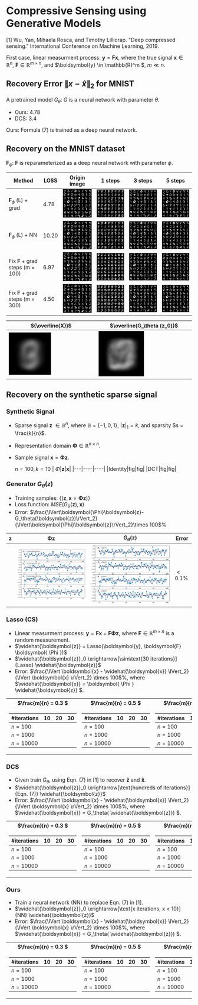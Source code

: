 # Compressive Sensing using Generative Models
 
 [1] Wu, Yan, Mihaela Rosca, and Timothy Lillicrap. "Deep compressed sensing." International Conference on Machine Learning, 2019.
 
 First case, linear measurment process: $\boldsymbol{y} = \boldsymbol{F} \boldsymbol{x}$, where the true signal $\boldsymbol{x} \in \mathbb{R}^n$, $\boldsymbol{F} \in \mathbb{R}^{m \times n}$, and $\boldsymbol{y} \in \mathbb{R}^m $, $m \ll n$.

## Recovery Error $\lVert x-\hat{x}\rVert_2$ for MNIST

A pretrained model $G_\theta$: $G$ is a neural network with parameter $\theta$.

- Ours: 4.78
- DCS: 3.4

Ours: Formula (7) is trained as a deep neural network.

## Recovery on the MNIST dataset

 $\boldsymbol{F}_\phi$: $\boldsymbol{F}$ is reparameterized as a deep neural network with parameter $\phi$.

|Method|LOSS|Origin image| 1 steps|3 steps | 5 steps|
|-------| ----|------- | -----|------ |-----|
|$\boldsymbol{F}_\phi$ (L) + grad|4.78|![alt_text](./fig/origin.png)|![alt_text](./fig/reconstruction_0.png)|![alt_text](./fig/reconstruction_3.png)|![alt_text](./fig/reconstruction_5.png)|
|$\boldsymbol{F}_\phi$ (L) + NN|10.20|![alt_text](./fig/origin.png)|![alt_text](./fig/reconstruction_0_nn.png)|![alt_text](./fig/reconstruction_3_nn.png)|![alt_text](./fig/reconstruction_5_nn.png)|
|Fix $\boldsymbol{F}$ + grad steps          (m = 100) |6.97|![alt_text](./fig/origin.png)|![alt_text](./fig/reconstruction_0_4_last.png)|![alt_text](./fig/reconstruction_3_4_last.png)|![alt_text](./fig/reconstruction_5_4_last.png)|
|Fix $\boldsymbol{F}$ + grad steps          (m = 300)|4.50|![alt_text](./fig/origin.png)|![alt_text](./fig/reconstruction_0_3_last.png)|![alt_text](./fig/reconstruction_3_3_last.png)|![alt_text](./fig/reconstruction_5_3_last.png)|

|${\overline{X}}$|$\overline{G_\theta (z_0)}$|
|-----|-----|
|<img src="./fig/origin_average.png"  width="50%" height="50%">|<img src="./fig/recon_average.png"  width="50%" height="50%">|

## Recovery on the synthetic sparse signal
<!-- ### DCS
|Method|Number of iterations|Origin|Recovery|
|---|----|----|----|
|LASSO|10|![alt_text](./fig/origin_signal_11.png)|![alt_text](./fig/recovery_signal_lasso.png)|
|$G_\theta(z)$|10|![alt_text](./fig/origin_signal_11.png)|![alt_text](./fig/recovery_signal_11.png)|
 -->

### Synthetic Signal
- Sparse signal $\boldsymbol{z}$  $\in \mathbb{B}^{n}$, where $\mathbb{B}$ =  $\lbrace -1,0, 1\rbrace$, $\lvert \boldsymbol{z}\rvert_1 = k$, and sparsity $s = \frac{k}{n}$.
- Representation domain $\boldsymbol{\Phi} \in \mathbb{R}^{n\times n}$.
- Sample signal $\boldsymbol{x} = \boldsymbol{\Phi} \boldsymbol{z}$.

    $n=100, k=10$
    | $\Phi$|$\boldsymbol{z}$|$\boldsymbol{x}$|
    |---|----|----|
    |Identity|fig|fig|
    |DCT|fig|fig|


### Generator $G_\theta(z)$
- Training samples: $\lbrace (\boldsymbol{z},\boldsymbol{x}=\boldsymbol{\Phi}\boldsymbol{z})\rbrace$
- Loss function:  $MSE(G_\theta(\textbf{z}), \textbf{x})$
- Error: $\frac{\lVert\boldsymbol{\Phi}\boldsymbol{z}-G_\theta(\boldsymbol{z})\rVert_2}{\lVert\boldsymbol{\Phi}\boldsymbol{z}\rVert_2}\times 100$%

|$\textbf{z}$|$\boldsymbol{\Phi} \textbf{z}$|$G_\theta(\textbf{z})$|Error|
|---|----|----|---|
||![alt_text](./fig/origin_signal_supervised.png)|![alt_text](./fig/gen_signal_supervised.png)|$< 0.1$%|


### Lasso (CS)
- Linear measurment process: $\boldsymbol{y} = \boldsymbol{F} \boldsymbol{x}$ = $\boldsymbol{F}\boldsymbol{ \Phi } \boldsymbol{z}$, where $\boldsymbol{F}\in \mathbb{R}^{m\times n}$ is a random measurement.
- $\widehat{\boldsymbol{z}} = Lasso(\boldsymbol{y}, \boldsymbol{F} \boldsymbol{ \Phi })$
- $\widehat{\boldsymbol{z}}_0 \xrightarrow[\sim\text{30 iterations}]{Lasso} \widehat{\boldsymbol{z}}$
- Error: $\frac{\lVert \boldsymbol{x} - \widehat{\boldsymbol{x}} \lVert_2}{\lVert \boldsymbol{x} \rVert_2} \times 100$%, where $\widehat{\boldsymbol{x}} = \boldsymbol{ \Phi } \widehat{\boldsymbol{z}} $.

<table>
<tr><th>$\frac{m}{n} = 0.3 $</th><th>$\frac{m}{n} = 0.5 $</th><th>$\frac{m}{n} = 0.7 $</th></tr>
<tr><td>

 |#iterations| $10$ | $20$ |  $30$|
|------|------|------|-----|
|$n=100$||||
|$n=1000$||||
|$n=10000$||||


</td><td>

|#iterations| $10$ | $20$ |  $30$|
|------|------|------|-----|
|$n=100$||||
|$n=1000$||||
|$n=10000$||||


</td><td>
 
|#iterations| $10$ | $20$ |  $30$|
|------|------|------|-----|
|$n=100$||||
|$n=1000$||||
|$n=10000$||||

 
 </td></tr> </table>

<!-- #### $\frac{m}{n} = 0.3 $ 

|#iterations| $10$ | $20$ |  $30$|
|------|------|------|-----|
|$n=100$||||
|$n=1000$||||
|$n=10000$||||

#### $\frac{m}{n} = 0.5 $ 

|#iterations| $10$ | $20$ |  $30$|
|------|------|------|-----|
|$n=100$||||
|$n=1000$||||
|$n=10000$||||

#### $\frac{m}{n} = 0.7 $ 

|#iterations| $10$ | $20$ |  $30$|
|------|------|------|-----|
|$n=100$||||
|$n=1000$||||
|$n=10000$|||| -->

### DCS
- Given train $G_\theta$, using Eqn. (7) in [1] to recover $\boldsymbol{\widehat{z}}$ and $\boldsymbol{\widehat{x}}$.
- $\widehat{\boldsymbol{z}}_0 \xrightarrow[\text{hundreds of iterations}]{Eqn. (7)} \widehat{\boldsymbol{z}}$
- Error: $\frac{\lVert \boldsymbol{x} - \widehat{\boldsymbol{x}} \lVert_2}{\lVert \boldsymbol{x} \rVert_2} \times 100$%, where $\widehat{\boldsymbol{x}} = G_\theta( \widehat{\boldsymbol{z}}) $.

<table>
<tr><th>$\frac{m}{n} = 0.3 $</th><th>$\frac{m}{n} = 0.5 $</th><th>$\frac{m}{n} = 0.7 $</th></tr>
<tr><td>

 |#iterations| $10$ | $20$ |  $30$|
|------|------|------|-----|
|$n=100$||||
|$n=1000$||||
|$n=10000$||||


</td><td>

|#iterations| $10$ | $20$ |  $30$|
|------|------|------|-----|
|$n=100$||||
|$n=1000$||||
|$n=10000$||||


</td><td>
 
|#iterations| $10$ | $20$ |  $30$|
|------|------|------|-----|
|$n=100$||||
|$n=1000$||||
|$n=10000$||||

 
 </td></tr> </table>

<!-- #### $\frac{m}{n} = 0.3 $ 

|#iterations| $100$ | $200$ |  $300$|
|------|------|------|-----|
|$n=100$||||
|$n=1000$||||
|$n=10000$||||

#### $\frac{m}{n} = 0.5 $ 

|#iterations| $100$ | $200$ |  $300$|
|------|------|------|-----|
|$n=100$||||
|$n=1000$||||
|$n=10000$||||

#### $\frac{m}{n} = 0.7 $ 

|#iterations| $100$ | $200$ |  $300$|
|------|------|------|-----|
|$n=100$||||
|$n=1000$||||
|$n=10000$||||
 -->
### Ours
- Train a neural network (NN) to replace Eqn. (7) in [1].
- $\widehat{\boldsymbol{z}}_0 \xrightarrow[\text{x iterations, x < 10}]{NN} \widehat{\boldsymbol{z}}$
- Error: $\frac{\lVert \boldsymbol{x} - \widehat{\boldsymbol{x}} \lVert_2}{\lVert \boldsymbol{x} \rVert_2} \times 100$%, where $\widehat{\boldsymbol{x}} = G_\theta( \widehat{\boldsymbol{z}}) $.

<table>
<tr><th>$\frac{m}{n} = 0.3 $</th><th>$\frac{m}{n} = 0.5 $</th><th>$\frac{m}{n} = 0.7 $</th></tr>
<tr><td>

 |#iterations| $10$ | $20$ |  $30$|
|------|------|------|-----|
|$n=100$||||
|$n=1000$||||
|$n=10000$||||


</td><td>

|#iterations| $10$ | $20$ |  $30$|
|------|------|------|-----|
|$n=100$||||
|$n=1000$||||
|$n=10000$||||


</td><td>
 
|#iterations| $10$ | $20$ |  $30$|
|------|------|------|-----|
|$n=100$||||
|$n=1000$||||
|$n=10000$||||

 
 </td></tr> </table>

<!-- #### $\frac{m}{n} = 0.3 $ 

|#iterations| $1$ | $3$ |  $5$|
|------|------|------|-----|
|$n=100$||||
|$n=1000$||||
|$n=10000$||||

#### $\frac{m}{n} = 0.5 $ 

|#iterations| $1$ | $3$ |  $5$|
|------|------|------|-----|
|$n=100$||||
|$n=1000$||||
|$n=10000$||||

#### $\frac{m}{n} = 0.7 $ 

|#iterations| $1$ | $3$ |  $5$|
|------|------|------|-----|
|$n=100$||||
|$n=1000$||||
|$n=10000$|||| -->
